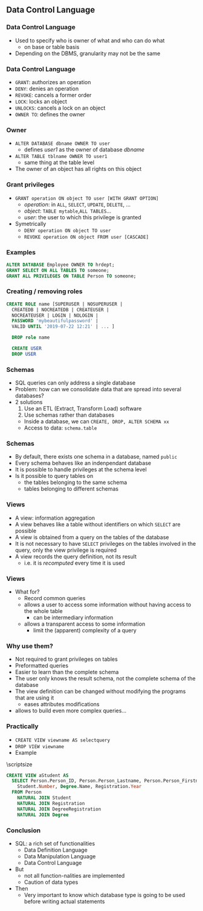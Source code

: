 

## Data Control Language

### Data Control Language

- Used to specify who is owner of what and who can do what
  - on base or table basis
- Depending on the DBMS, granularity may not be the same

### Data Control Language

- `GRANT`: authorizes an operation
- `DENY`: denies an operation
- `REVOKE`: cancels a former order
- `LOCK`: locks an object
- `UNLOCKS`: cancels a lock on an object
- `OWNER TO`: defines the owner

### Owner

- `ALTER DATABASE dbname OWNER TO user`
  - defines *user1* as the owner of database *dbname*
- `ALTER TABLE tblname OWNER TO user1`
  - same thing at the table level
- The owner of an object has all rights on this object

### Grant privileges

- `GRANT operation ON object TO user [WITH GRANT OPTION]`
  - *operation*: in `ALL`, `SELECT`, `UPDATE`, `DELETE`, ...
  - *object*: `TABLE mytable`,`ALL TABLES`...
  - *user*: the user to which this privilege is granted
- Symetrically
  - `DENY operation ON object TO user`
  - `REVOKE operation ON object FROM user [CASCADE]`

### Examples

~~~sql
ALTER DATABASE Employee OWNER TO hrdept;
GRANT SELECT ON ALL TABLES TO someone;
GRANT ALL PRIVILEGES ON TABLE Person TO someone;
~~~

### Creating / removing roles

~~~sql
CREATE ROLE name [SUPERUSER | NOSUPERUSER |
  CREATEDB | NOCREATEDB | CREATEUSER |
  NOCREATEUSER | LOGIN | NOLOGIN |
  PASSWORD 'mybeautifulpassword' |
  VALID UNTIL '2019-07-22 12:21' | ... ]

  DROP role name

  CREATE USER
  DROP USER
  ~~~

### Schemas

  - SQL queries can only address a single database
  - Problem: how can we consolidate data that are spread into several databases?
  - 2 solutions
    1. Use an ETL (Extract, Transform Load) software
    2. Use schemas rather than databases
      - Inside a database, we can `CREATE, DROP, ALTER SCHEMA xx`
      - Access to data: `schema.table`


### Schemas

- By default, there exists one schema in a database, named `public`
- Every schema behaves like an indenpendant database
- It is possible to handle privileges at the schema level
- Is it possible to query tables on
  - the tables belonging to the same schema
  - tables belonging to different schemas

### Views

- A view: information aggregation
- A view behaves like a table without identifiers on which `SELECT` are possible
- A view is obtained from a query on the tables of the database
- It is not necessary to have `SELECT` privileges on the tables involved in the query, only the view privilege is required
- A view records the query definition, not its result
  - i.e. it is *recomputed* every time it is used

### Views

- What for?
  - Record common queries
  - allows a user to access some information without having access to the whole table
    - can be intermediary information
  - allows a transparent access to some information
    - limit the (apparent) complexity of a query

### Why use them?

- Not required to grant privileges on tables
- Preformatted queries
- Easier to learn than the complete schema
- The user only knows the result schema, not the complete schema of the database
- The view definition can be changed without modifying the programs that are using it
  - eases attributes modifications
- allows to build even more complex queries...


### Practically

- `CREATE VIEW viewname AS selectquery`
- `DROP VIEW viewname`
- Example

\scriptsize

~~~sql
CREATE VIEW aStudent AS
  SELECT Person.Person_ID, Person.Person_Lastname, Person.Person_Firstname,
    Student.Number, Degree.Name, Registration.Year
  FROM Person
    NATURAL JOIN Student
    NATURAL JOIN Registration
    NATURAL JOIN DegreeRegistration
    NATURAL JOIN Degree
~~~

### Conclusion

- SQL: a rich set of functionalities
  - Data Definition Language
  - Data Manipulation Language
  - Data Control Language
- But
  - not all function-nalities are implemented
  - Caution of data types
- Then
  - Very important to know which database type is going to be used before writing actual statements
